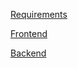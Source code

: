 [Requirements](https://github.com/bricked-up/requirements)
  
[Frontend](https://github.com/bricked-up/Frontend)
  
[Backend](https://github.com/bricked-up/backend)
